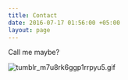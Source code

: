 ```yaml
---
title: Contact
date: 2016-07-17 01:56:00 +05:00
layout: page
---
```


Call me maybe?

![tumblr_m7u8rk6ggp1rrpyu5.gif](/uploads/tumblr_m7u8rk6ggp1rrpyu5.gif)